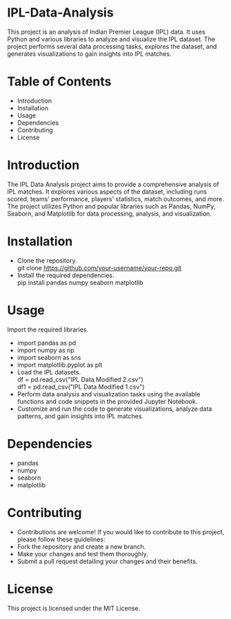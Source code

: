 # IPL-Data-Analysis
This project is an analysis of Indian Premier League (IPL) data. It uses Python and various libraries to analyze and visualize the IPL dataset. The project performs several data processing tasks, explores the dataset, and generates visualizations to gain insights into IPL matches.
# Table of Contents
* Introduction<br>
* Installation<br>
* Usage<br>
* Dependencies<br>
* Contributing<br>
* License<br>
# Introduction
The IPL Data Analysis project aims to provide a comprehensive analysis of IPL matches. It explores various aspects of the dataset, including runs scored, teams' performance, players' statistics, match outcomes, and more. The project utilizes Python and popular libraries such as Pandas, NumPy, Seaborn, and Matplotlib for data processing, analysis, and visualization.
# Installation
* Clone the repository.<br>
git clone https://github.com/your-username/your-repo.git<br>
* Install the required dependencies.<br>
pip install pandas numpy seaborn matplotlib
# Usage
Import the required libraries.<br>
* import pandas as pd<br>
* import numpy as np<br>
* import seaborn as sns<br>
* import matplotlib.pyplot as plt<br>
* Load the IPL datasets.<br>
df = pd.read_csv("IPL Data Modified 2.csv")<br>
df1 = pd.read_csv("IPL Data Modified 1.csv")<br>
* Perform data analysis and visualization tasks using the available functions and code snippets in the provided Jupyter Notebook.<br>
* Customize and run the code to generate visualizations, analyze data patterns, and gain insights into IPL matches.<br>
# Dependencies
* pandas<br>
* numpy<br>
* seaborn<br>
* matplotlib<br>
# Contributing
* Contributions are welcome! If you would like to contribute to this project, please follow these guidelines:
* Fork the repository and create a new branch.<br>
* Make your changes and test them thoroughly.<br>
* Submit a pull request detailing your changes and their benefits.<br>
# License
This project is licensed under the MIT License.
